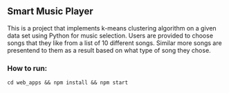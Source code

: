 ## Smart Music Player

This is a project that implements k-means clustering algorithm on a given data set using Python for music selection. Users are provided to choose songs that they like from a list of 10 different songs. Similar more songs are presentend to them as a result based on what type of song they chose.

### How to run:
``cd web_apps && npm install && npm start``
